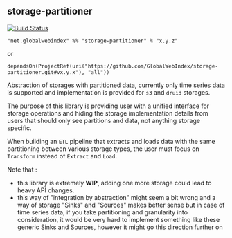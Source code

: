 ## storage-partitioner

[![Build Status](https://travis-ci.org/GlobalWebIndex/storage-partitioner.svg?branch=master)](https://travis-ci.org/GlobalWebIndex/storage-partitioner)

```
"net.globalwebindex" %% "storage-partitioner" % "x.y.z"
```
or
```
dependsOn(ProjectRef(uri("https://github.com/GlobalWebIndex/storage-partitioner.git#vx.y.x"), "all"))
```

Abstraction of storages with partitioned data, currently only time series data is supported and implementation is provided
for `s3` and `druid` storages.

The purpose of this library is providing user with a unified interface for storage operations and hiding the storage implementation details
from users that should only see partitions and data, not anything storage specific.

When building an `ETL` pipeline that extracts and loads data with the same partitioning between various storage types, the user
must focus on `Transform` instead of `Extract` and `Load`.

Note that :
 - this library is extremely **WIP**, adding one more storage could lead to heavy API changes.
 - this way of "integration by abstraction" might seem a bit wrong and a way of storage "Sinks" and "Sources"
   makes better sense but in case of time series data, if you take partitioning and granularity into consideration,
   it would be very hard to implement something like these generic Sinks and Sources, however it might go this direction further on